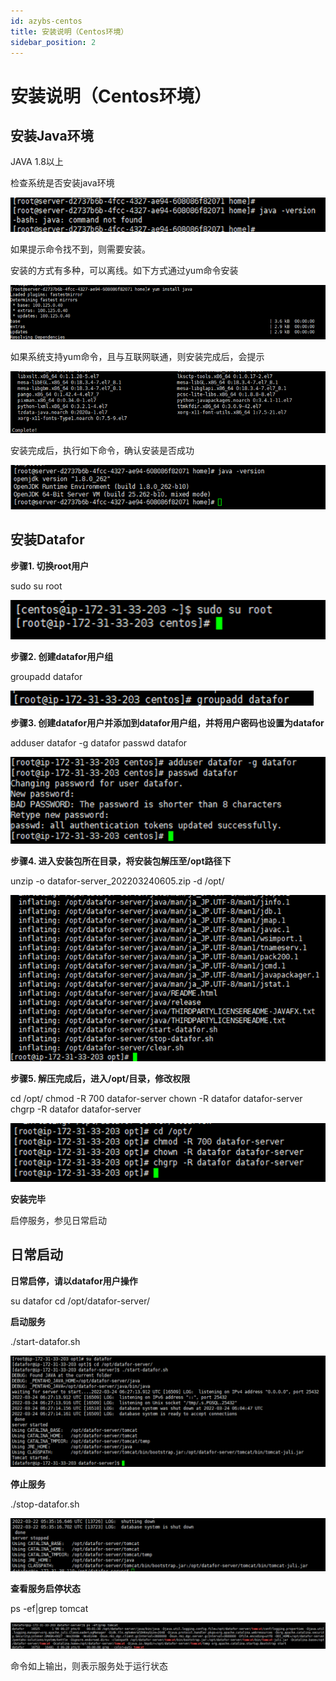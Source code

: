 ```yaml
---
id: azybs-centos
title: 安装说明（Centos环境）
sidebar_position: 2
---
```


# 安装说明（Centos环境）
## 安装Java环境

JAVA 1.8以上

检查系统是否安装java环境

<div align="left"><img src="../../static/img/datafor/setup/image-20220829172227194.png"  /></div>

如果提示命令找不到，则需要安装。

安装的方式有多种，可以离线。如下方式通过yum命令安装

<div align="left"><img src="../../static/img/datafor/setup/image-20220829172259131.png"  /></div>

 如果系统支持yum命令，且与互联网联通，则安装完成后，会提示

<div align="left"><img src="../../static/img/datafor/setup/image-20220829172317391.png"  /></div>



安装完成后，执行如下命令，确认安装是否成功

<div align="left"><img src="../../static/img/datafor/setup/image-20220829172331647.png"  /></div>


## 安装Datafor

**步骤1. 切换root用户**

sudo su root

<div align="left"><img src="../../static/img/datafor/setup/image-20220829172346058.png"  /></div>

**步骤2. 创建datafor用户组**

groupadd datafor

<div align="left"><img src="../../static/img/datafor/setup/image-20220829172418679.png"  /></div>

**步骤3. 创建datafor用户并添加到datafor用户组，并将用户密码也设置为datafor**

adduser datafor -g datafor
passwd datafor

<div align="left"><img src="../../static/img/datafor/setup/image-20220829172434849.png"  /></div>

**步骤4. 进入安装包所在目录，将安装包解压至/opt路径下**

unzip -o datafor-server_202203240605.zip -d /opt/

<div align="left"><img src="../../static/img/datafor/setup/image-20220829172446528.png"  /></div>

**步骤5. 解压完成后，进入/opt/目录，修改权限**

cd /opt/
chmod -R 700 datafor-server
chown -R datafor datafor-server
chgrp -R datafor datafor-server

<div align="left"><img src="../../static/img/datafor/setup/image-20220829172501348.png"  /></div>

**安装完毕**

启停服务，参见日常启动

## 日常启动

**日常启停，请以datafor用户操作**

su datafor
cd /opt/datafor-server/

**启动服务**

./start-datafor.sh

<div align="left"><img src="../../static/img/datafor/setup/image-20220829172513074.png"  /></div>

**停止服务**

./stop-datafor.sh

<div align="left"><img src="../../static/img/datafor/setup/image-20220829172525119.png"  /></div>

**查看服务启停状态**

ps -ef|grep tomcat

<div align="left"><img src="../../static/img/datafor/setup/image-20220829172541387.png"  /></div>

命令如上输出，则表示服务处于运行状态